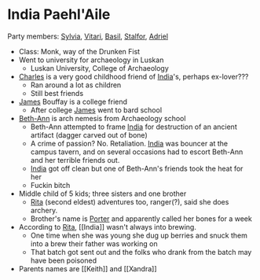 # India Paehl'Aile
Party members: [Sylvia](PCs/Past/Sylvia.md), [Vitari](PCs/Past/Vitari.md), [Basil](PCs/Past/Basil.md), [Stalfor](PCs/Current/Stalfor.md), [Adriel](Adriel.md) 

- Class: Monk, way of the Drunken Fist
- Went to university for archaeology in Luskan
	- Luskan University, College of Archaeology
- [Charles](NPCs/Living/Charles.md) is a very good childhood friend of [India](PCs/Current/India.md)'s, perhaps ex-lover???
	- Ran around a lot as children
	- Still best friends
- [James](NPCs/Living/James.md) Bouffay is a college friend
	- After college [James](NPCs/Living/James.md) went to bard school
- [Beth-Ann](NPCs/Living/Beth-Ann.md) is arch nemesis from Archaeology school
	- Beth-Ann attempted to frame [India](PCs/Current/India.md) for destruction of an ancient artifact (dagger carved out of bone)
	- A crime of passion? No. Retaliation. [India](PCs/Current/India.md) was bouncer at the campus tavern, and on several occasions had to escort Beth-Ann and her terrible friends out.
	- [India](PCs/Current/India.md) got off clean but one of Beth-Ann's friends took the heat for her
	- Fuckin bitch
- Middle child of 5 kids; three sisters and one brother
	- [Rita](NPCs/Living/Rita.md) (second eldest) adventures too, ranger(?), said she does archery.
	- Brother's name is [Porter](NPCs/Living/Porter.md) and apparently called her bones for a week
- According to [Rita](NPCs/Living/Rita.md), [[India]] wasn't always into brewing.
	- One time when she was young she dug up berries and snuck them into a brew their father was working on
	- That batch got sent out and the folks who drank from the batch may have been poisoned
- Parents names are [[Keith]] and [[Xandra]]